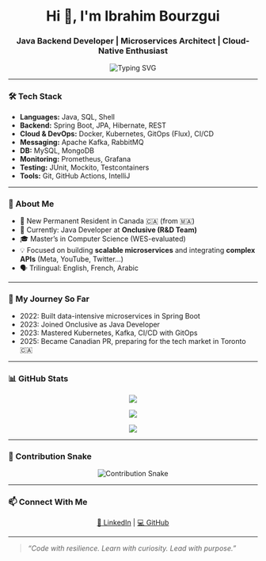 <h1 align="center">Hi 👋, I'm Ibrahim Bourzgui</h1>
<h3 align="center">Java Backend Developer | Microservices Architect | Cloud-Native Enthusiast</h3>

<p align="center">
  <img src="https://readme-typing-svg.demolab.com?font=Fira+Code&pause=1000&color=36BCF7&width=500&center=true&lines=Java+%7C+Spring+Boot+%7C+Microservices;Kubernetes+%7C+Kafka+%7C+Docker;CI%2FCD+with+Flux+%7C+Prometheus+%7C+REST+APIs;Crafting+Clean+%26+Scalable+Backends" alt="Typing SVG" />
</p>

---

### 🛠️ Tech Stack

- **Languages:** Java, SQL, Shell  
- **Backend:** Spring Boot, JPA, Hibernate, REST  
- **Cloud & DevOps:** Docker, Kubernetes, GitOps (Flux), CI/CD  
- **Messaging:** Apache Kafka, RabbitMQ  
- **DB:** MySQL, MongoDB  
- **Monitoring:** Prometheus, Grafana  
- **Testing:** JUnit, Mockito, Testcontainers  
- **Tools:** Git, GitHub Actions, IntelliJ  

---

### 🧠 About Me

- 🧳 New Permanent Resident in Canada 🇨🇦 (from 🇲🇦)  
- 🏢 Currently: Java Developer at **Onclusive (R&D Team)**  
- 🎓 Master’s in Computer Science (WES-evaluated)  
- 💡 Focused on building **scalable microservices** and integrating **complex APIs** (Meta, YouTube, Twitter...)  
- 🗣️ Trilingual: English, French, Arabic  

---

### 🎯 My Journey So Far

- 2022: Built data-intensive microservices in Spring Boot  
- 2023: Joined Onclusive as Java Developer  
- 2023: Mastered Kubernetes, Kafka, CI/CD with GitOps  
- 2025: Became Canadian PR, preparing for the tech market in Toronto 🇨🇦  

---

### 📊 GitHub Stats

<p align="center">
  <img src="https://github-readme-stats.vercel.app/api?username=ibrahimbourzgui&show_icons=true&theme=tokyonight" />
</p>

<p align="center">
  <img src="https://streak-stats.demolab.com?user=ibrahimbourzgui&theme=tokyonight" />
</p>

<p align="center">
  <img src="https://github-readme-stats.vercel.app/api/top-langs/?username=ibrahimbourzgui&layout=compact&theme=tokyonight" />
</p>

---

### 🐍 Contribution Snake

<p align="center">
  <img src="https://raw.githubusercontent.com/ibrahimbourzgui/ibrahimbourzgui/output/github-contribution-grid-snake.svg" alt="Contribution Snake" />
</p>

---

### 📫 Connect With Me

<p align="center">
  <a href="https://www.linkedin.com/in/ibrahimbourzgui/" target="_blank">🔗 LinkedIn</a> |  
  <a href="https://github.com/ibrahimbourzgui" target="_blank">💻 GitHub</a>
</p>

---

> <em>“Code with resilience. Learn with curiosity. Lead with purpose.”</em>
